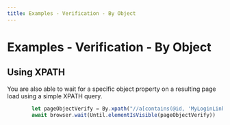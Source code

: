 ```yaml
---
title: Examples - Verification - By Object
---
```


# Examples - Verification - By Object

## Using XPATH

You are also able to wait for a specific object property on a resulting page load using a simple XPATH query.

```typescript
		let pageObjectVerify = By.xpath("//a[contains(@id, 'MyLoginLink')]")
		await browser.wait(Until.elementIsVisible(pageObjectVerify))
```